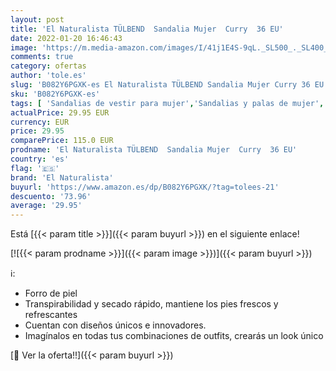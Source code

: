 ```yaml
---
layout: post
title: 'El Naturalista TÜLBEND  Sandalia Mujer  Curry  36 EU'
date: 2022-01-20 16:46:43
image: 'https://m.media-amazon.com/images/I/41j1E4S-9qL._SL500_._SL400_.jpg'
comments: true
category: ofertas
author: 'tole.es'
slug: 'B082Y6PGXK-es El Naturalista TÜLBEND Sandalia Mujer Curry 36 EU'
sku: 'B082Y6PGXK-es'
tags: [ 'Sandalias de vestir para mujer','Sandalias y palas de mujer','Zapatos','Zapatos para mujer','Zapatos y complementos','el naturalista','sandalia', ]
actualPrice: 29.95 EUR
currency: EUR
price: 29.95
comparePrice: 115.0 EUR
prodname: 'El Naturalista TÜLBEND  Sandalia Mujer  Curry  36 EU'
country: 'es'
flag: '🇪🇸'
brand: 'El Naturalista'
buyurl: 'https://www.amazon.es/dp/B082Y6PGXK/?tag=tolees-21'
descuento: '73.96'
average: '29.95'
---
```


Está [{{< param title >}}]({{< param buyurl >}}) en el siguiente enlace!

[![{{< param prodname >}}]({{< param image >}})]({{< param buyurl >}})

ℹ️:

- Forro de piel
- Transpirabilidad y secado rápido, mantiene los pies frescos y refrescantes
- Cuentan con diseños únicos e innovadores.
- Imagínalos en todas tus combinaciones de outfits, crearás un look único

[🛒 Ver la oferta!!]({{< param buyurl >}})
